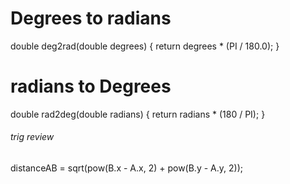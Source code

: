 # Degrees to radians


double deg2rad(double degrees)
{
    return degrees * (PI / 180.0);
}
# radians to Degrees

double rad2deg(double radians)
{
    return radians * (180 / PI);
}

###### trig review


distanceAB = sqrt(pow(B.x - A.x, 2) + pow(B.y - A.y, 2));